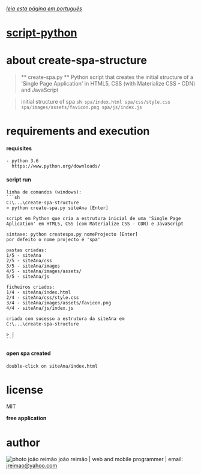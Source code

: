 
###### [leia esta página em português](https://github.com/jreimao/scripts-python/tree/create-spa-structure/create-spa-structure)

# [script-python](https://github.com/jreimao/scripts-python/blob/master/README-en.md)

# about create-spa-structure

  > ** create-spa.py ** Python script that creates the initial structure of a 'Single Page Application' in HTML5, CSS (with Materialize CSS - CDN) and JavaScript

  > initial structure of spa
    ```sh
    spa/index.html
    spa/css/style.css
    spa/images/assets/favicon.png
    spa/js/index.js
    ```


# requirements and execution

  #### requisites
  
    - python 3.6
      https://www.python.org/downloads/
  

  #### script run

    linha de comandos (windows):
    ```sh
    C:\...\create-spa-structure
    > python create-spa.py siteAna [Enter]

    script em Python que cria a estrutura inicial de uma 'Single Page
    Aplication' em HTML5, CSS (com Materialize CSS - CDN) e JavaScript

    sintaxe: python createspa.py nomeProjecto [Enter]
    por defeito o nome projecto é 'spa'

    pastas criadas:
    1/5 - siteAna
    2/5 - siteAna/css
    3/5 - siteAna/images
    4/5 - siteAna/images/assets/
    5/5 - siteAna/js

    ficheiros criados:
    1/4 - siteAna/index.html
    2/4 - siteAna/css/style.css
    3/4 - siteAna/images/assets/favicon.png
    4/4 - siteAna/js/index.js

    criada com sucesso a estrutura da siteAna em
    C:\...\create-spa-structure

    > |
    ```


  #### open spa created
  
    double-click on siteAna/index.html


# license

  MIT

  **free application**


# author

  ![photo joão reimão](https://avatars2.githubusercontent.com/u/15116081?v=3&s=75 "joão reimão")
  joão reimão | web and mobile programmer | email: jreimao@yahoo.com
